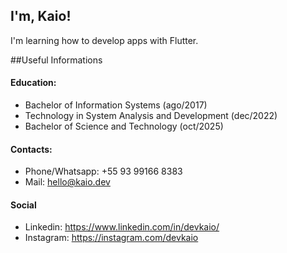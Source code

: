 
## I'm, Kaio!

I'm learning how to develop apps with Flutter.

##Useful Informations

#### Education:
- Bachelor of Information Systems (ago/2017)
- Technology in System Analysis and Development (dec/2022)
- Bachelor of Science and Technology (oct/2025)

#### Contacts:
- Phone/Whatsapp: +55 93 99166 8383
- Mail: hello@kaio.dev

#### Social
- Linkedin: https://www.linkedin.com/in/devkaio/
- Instagram: https://instagram.com/devkaio
